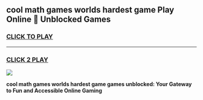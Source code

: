 
## cool math games worlds hardest game Play Online 👋 Unblocked Games
<h3>
<a href="https://news.freeplayer.one?title=cool_math_games_worlds_hardest_game&ref=17CMG">CLICK TO PLAY</a></h3>
<hr>

<h3>
<a href="https://news.freeplayer.one?title=cool_math_games_worlds_hardest_game&ref=17CMG">CLICK 2 PLAY</a>
  
</h3>

<a href="https://news.freeplayer.one?title=cool_math_games_worlds_hardest_game&ref=17CMG/"><img src="https://clearcache.store/games.png"></a>


**cool math games worlds hardest game games unblocked: Your Gateway to Fun and Accessible Online Gaming**
